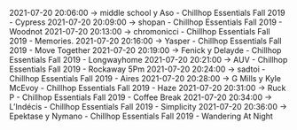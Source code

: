 2021-07-20 20:06:00 -> middle school y Aso - Chillhop Essentials Fall 2019 - Cypress
2021-07-20 20:09:00 -> shopan - Chillhop Essentials Fall 2019 - Woodnot
2021-07-20 20:13:00 -> chromonicci - Chillhop Essentials Fall 2019 - Memories.
2021-07-20 20:16:00 -> Yasper - Chillhop Essentials Fall 2019 - Move Together
2021-07-20 20:19:00 -> Fenick y Delayde - Chillhop Essentials Fall 2019 - Longwayhome
2021-07-20 20:21:00 -> AUV - Chillhop Essentials Fall 2019 - Rockaway 5Pm
2021-07-20 20:24:00 -> sadtoi - Chillhop Essentials Fall 2019 - Aires
2021-07-20 20:28:00 -> G Mills y Kyle McEvoy - Chillhop Essentials Fall 2019 - Haze
2021-07-20 20:31:00 -> Ruck P - Chillhop Essentials Fall 2019 - Coffee Break
2021-07-20 20:34:00 -> L’Indécis - Chillhop Essentials Fall 2019 - Simplicity
2021-07-20 20:36:00 -> Epektase y Nymano - Chillhop Essentials Fall 2019 - Wandering At Night
